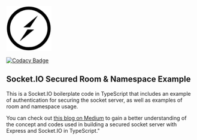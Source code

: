 <p>
<img src="socketio.png" width="120" alt="Socket IO Logo" />
</p>

<p>

[![Codacy Badge](https://app.codacy.com/project/badge/Grade/c23b48873d0e4a5eb60c198c62776921)](https://app.codacy.com/gh/ahsanaasim/boiled-socket.io/dashboard?utm_source=gh&utm_medium=referral&utm_content=&utm_campaign=Badge_grade)

</p>

## Socket.IO Secured Room & Namespace Example

This is a Socket.IO boilerplate code in TypeScript that includes an example of authentication for securing the socket server, as well as examples of room and namespace usage.

You can check out [this blog on Medium](https://medium.com/@ahsan.aasim/building-a-secured-socket-server-with-express-and-socket-io-in-typescript-eaa8eac54889) to gain a better understanding of the concept and codes used in building a secured socket server with Express and Socket.IO in TypeScript."